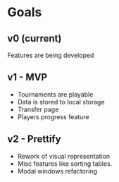 # Goals

## v0 (current)

Features are being developed

## v1 - MVP

* Tournaments are playable
* Data is stored to local storage
* Transfer page
* Players progress feature

## v2 - Prettify

* Rework of visual representation
* Misc features like sorting tables.
* Modal windows refactoring
